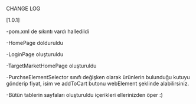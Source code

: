 CHANGE LOG

[1.0.1]

-pom.xml de sıkıntı vardı halledildi

-HomePage dolduruldu

-LoginPage oluşturuldu

-TargetMarketHomePage oluşturuldu

-PurchseElementSelector sınıfı değişken olarak ürünlerin bulunduğu kutuyu 
gönderip fiyat, isim ve addToCart butonu webElement şeklinde alabilirsiniz.

-Bütün tablerin sayfaları oluşturuldu içerikleri ellerinizden öper :)